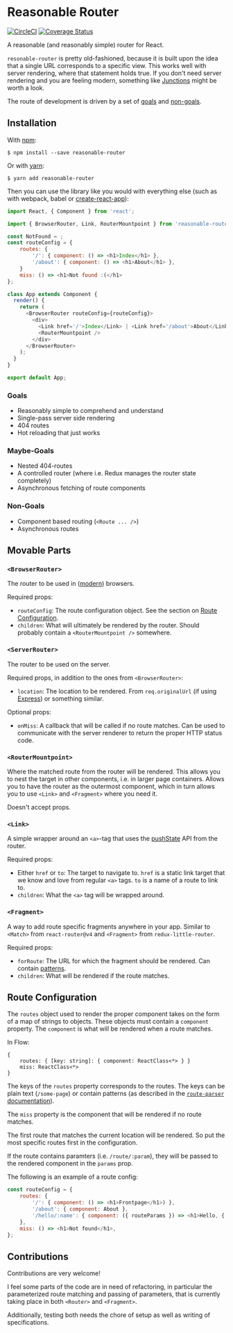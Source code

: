 # Reasonable Router

[![CircleCI](https://circleci.com/gh/jumoel/reasonable-router.svg?style=shield)](https://circleci.com/gh/jumoel/reasonable-router)
[![Coverage Status](https://coveralls.io/repos/github/jumoel/reasonable-router/badge.svg?branch=master)](https://coveralls.io/github/jumoel/reasonable-router?branch=master)

A reasonable (and reasonably simple) router for React.

`resonable-router` is pretty old-fashioned, because it is built upon the idea
that a single URL corresponds to a specific view. This works well with server rendering,
where that statement holds true. If you don't need server rendering and you are feeling modern,
something like [Junctions](https://jamesknelson.github.io/junctions/) might be worth a look.

The route of development is driven by a set of [goals](#goals) and [non-goals](#non-goals). 

## Installation

With [npm](https://www.npmjs.com/):

    $ npm install --save reasonable-router

Or with [yarn](https://yarnpkg.com/):

    $ yarn add reasonable-router 

Then you can use the library like you would with everything else (such as with webpack, babel or [create-react-app](https://github.com/facebookincubator/create-react-app)):

```js
import React, { Component } from 'react';

import { BrowserRouter, Link, RouterMountpoint } from 'reasonable-router';

const NotFound = ;
const routeConfig = {
	routes: {
		'/': { component: () => <h1>Index</h1> },
		'/about': { component: () => <h1>About</h1> },
	}
	miss: () => <h1>Not found :(</h1>
};

class App extends Component {
  render() {
    return (
      <BrowserRouter routeConfig={routeConfig}>
        <div>
          <Link href='/'>Index</Link> | <Link href='/about'>About</Link>
          <RouterMountpoint />
        </div>
      </BrowserRouter>
    );
  }
}

export default App;
```

### Goals
 * Reasonably simple to comprehend and understand
 * Single-pass server side rendering
 * 404 routes
 * Hot reloading that just works

### Maybe-Goals
 * Nested 404-routes
 * A controlled router (where i.e. Redux manages the router state completely)
 * Asynchronous fetching of route components

### Non-Goals
 * Component based routing (`<Route ... />`)
 * Asynchronous routes


## Movable Parts

### `<BrowserRouter>`

The router to be used in ([modern](http://caniuse.com/#feat=history)) browsers.

Required props:

 * `routeConfig`: 
   The route configuration object. See the section on [Route Configuration](#route-configuration).
 * `children`: What will ultimately be rendered by the router. Should probably contain a `<RouterMountpoint />` somewhere.

### `<ServerRouter>`
The router to be used on the server.

Required props, in addition to the ones from `<BrowserRouter>`:

 * `location`: The location to be rendered. From `req.originalUrl`
   (if using [Express](http://expressjs.com/)) or something similar.

Optional props:

 * `onMiss`: A callback that will be called if no route matches. Can be used to communicate
   with the server renderer to return the proper HTTP status code.

### `<RouterMountpoint>`

Where the matched route from the router will be rendered. This allows you to
nest the target in other components, i.e. in larger page containers. Allows you
to have the router as the outermost component, which in turn allows you to use
`<Link>` and `<Fragment>` where you need it.

Doesn't accept props.

### `<Link>`
A simple wrapper around an `<a>`-tag that uses the
[pushState](https://developer.mozilla.org/en-US/docs/Web/API/History_API#The_pushState()_method)
API from the router.  

Required props:

 * Either `href` or `to`: The target to navigate to.
   `href` is a static link target that we know and love from regular `<a>` tags.
	 `to` is a name of a route to link to. 
 * `children`: What the `<a>` tag will be wrapped around.

### `<Fragment>`

A way to add route specific fragments anywhere in your app. Similar to `<Match>`
from `react-router@v4` and `<Fragment>` from `redux-little-router`.

Required props:

 * `forRoute`: The URL for which the fragment should be rendered. Can contain
   [patterns](https://www.npmjs.com/package/route-parser).
 * `children`: What will be rendered if the route matches.

## Route Configuration

The `routes` object used to render the proper component takes on the form of a
map of strings to objects. These objects must contain a `component` property.
The `component` is what will be rendered when a route matches.

In Flow:

```flow
{
	routes: { [key: string]: { component: ReactClass<*> } }
	miss: ReactClass<*>
}
```

The keys of the `routes` property corresponds to the routes. The keys can be
plain text (`/some-page`) or contain patterns (as described in the
[`route-parser` documentation](https://www.npmjs.com/package/route-parser)).

The `miss` property is the component that will be rendered if no route matches.

The first route that matches the current location will be rendered. So put the
most specific routes first in the configuration.

If the route contains paramters (i.e. `/route/:param`), they will be passed to
the rendered component in the `params` prop.

The following is an example of a route config:

```js
const routeConfig = {
	routes: {
		'/': { component: () => <h1>Frontpage</h1>) },
		'/about': { component: About },
		'/hello/:name': { component: ({ routeParams }) => <h1>Hello, { routeParams.name }</h1> }
	},
	miss: () => <h1>Not found</h1>,
};
```

## Contributions

Contributions are very welcome!

I feel some parts of the code are in need of refactoring, in particular the parameterized route
matching and passing of parameters, that is currently taking place in both `<Router>` and `<Fragment>`.

Additionally, testing both needs the chore of setup as well as writing of specifications.
